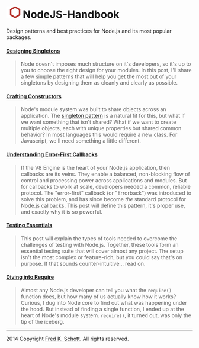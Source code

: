 ![icon](NodeJS-Handbook.png)   NodeJS-Handbook
==============================================

Design patterns and best practices for Node.js and its most popular packages.

#### [Designing Singletons](http://fredkschott.com/post/2013/12/node-js-cookbook---designing-singletons/)
> Node doesn't imposes much structure on it's developers, so it's up to you to choose the right design for your modules. In this post, I'll share a few simple patterns that will help you get the most out of your singletons by designing them as cleanly and clearly as possible.

#### [Crafting Constructors](http://fredkschott.com/post/2014/01/node-js-cookbook---constructors-and-custom-types/)
> Node's module system was built to share objects across an application. The [singleton pattern](http://fredkschott.com/post/2013/12/node-js-cookbook---designing-singletons/) is a natural fit for this, but what if we want something that isn't shared? What if we want to create multiple objects, each with unique properties but shared common behavior? In most languages this would require a new class. For Javascript, we'll need something a little different.

#### [Understanding Error-First Callbacks](http://fredkschott.com/post/2014/03/understanding-error-first-callbacks-in-node-js/)
>  If the V8 Engine is the heart of your Node.js application, then callbacks are its veins. They enable a balanced, non-blocking flow of control and processing power across applications and modules. But for callbacks to work at scale, developers needed a common, reliable protocol. The "error-first" callback (or "Errorback") was introduced to solve this problem, and has since become *the* standard protocol for Node.js callbacks. This post will define this pattern, it's proper use, and exactly why it is so powerful.

#### [Testing Essentials](http://fredkschott.com/post/2014/05/nodejs-testing-essentials/)
> This post will explain the types of tools needed to overcome the challenges of testing with Node.js. Together, these tools form an essential testing suite that will cover almost any project. The setup isn't the most complex or feature-rich, but you could say that's on purpose. If that sounds counter-intuitive... read on.

#### [Diving into Require](http://fredkschott.com/post/2014/06/require-and-the-module-system/)
> Almost any Node.js developer can tell you what the `require()` function does, but how many of us actually know how it works? Curious, I dug into Node core to find out what was happening under the hood. But instead of finding a single function, I ended up at the heart of Node's module system. `require()`, it turned out, was only the tip of the iceberg.




---
 
2014 Copyright [Fred K. Schott](http://fredkschott.com/). All rights reserved.
